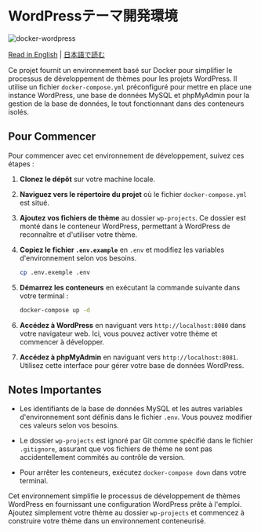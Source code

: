 # WordPressテーマ開発環境

![docker-wordpress](https://github.com/khalednigrou/docker-wordpress/assets/4309858/70c4ec01-8498-4c7f-94ff-a85f6bf40ce0)

[Read in English](./README.md) | [日本語で読む](./README_ja.md)


Ce projet fournit un environnement basé sur Docker pour simplifier le processus de développement de thèmes pour les projets WordPress. Il utilise un fichier `docker-compose.yml` préconfiguré pour mettre en place une instance WordPress, une base de données MySQL et phpMyAdmin pour la gestion de la base de données, le tout fonctionnant dans des conteneurs isolés.

## Pour Commencer

Pour commencer avec cet environnement de développement, suivez ces étapes :

1. **Clonez le dépôt** sur votre machine locale.

2. **Naviguez vers le répertoire du projet** où le fichier `docker-compose.yml` est situé.

3. **Ajoutez vos fichiers de thème** au dossier `wp-projects`. Ce dossier est monté dans le conteneur WordPress, permettant à WordPress de reconnaître et d'utiliser votre thème.

4. **Copiez le fichier `.env.example`** en `.env` et modifiez les variables d'environnement selon vos besoins.

   ```sh
   cp .env.exemple .env  
   ```

5. **Démarrez les conteneurs** en exécutant la commande suivante dans votre terminal :

   ```sh
   docker-compose up -d
   ```

6. **Accédez à WordPress** en naviguant vers `http://localhost:8080` dans votre navigateur web. Ici, vous pouvez activer votre thème et commencer à développer.

7. **Accédez à phpMyAdmin** en naviguant vers `http://localhost:8081`. Utilisez cette interface pour gérer votre base de données WordPress.

## Notes Importantes

- Les identifiants de la base de données MySQL et les autres variables d'environnement sont définis dans le fichier `.env`. Vous pouvez modifier ces valeurs selon vos besoins.

- Le dossier `wp-projects` est ignoré par Git comme spécifié dans le fichier `.gitignore`, assurant que vos fichiers de thème ne sont pas accidentellement commités au contrôle de version.

- Pour arrêter les conteneurs, exécutez `docker-compose down` dans votre terminal.

Cet environnement simplifie le processus de développement de thèmes WordPress en fournissant une configuration WordPress prête à l'emploi. Ajoutez simplement votre thème au dossier `wp-projects` et commencez à construire votre thème dans un environnement conteneurisé.